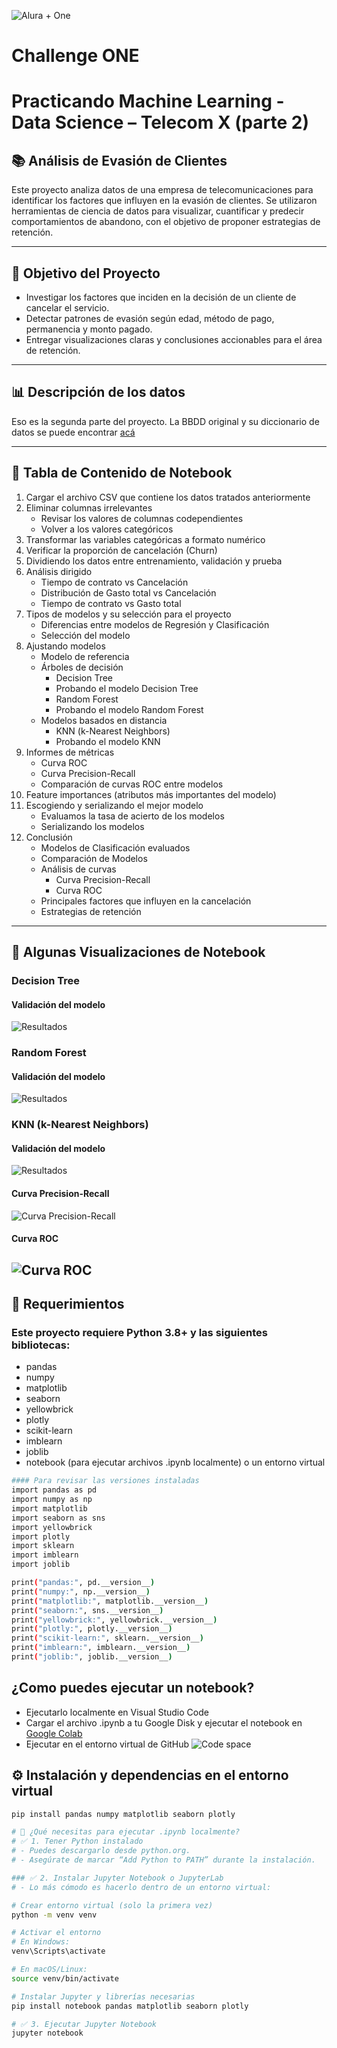 ![Alura + One](./img/aluraOne.png)

# Challenge ONE
# Practicando Machine Learning - Data Science – Telecom X (parte 2)

## 📚 Análisis de Evasión de Clientes

Este proyecto analiza datos de una empresa de telecomunicaciones para identificar los factores que influyen en la evasión de clientes. Se utilizaron herramientas de ciencia de datos para visualizar, cuantificar y predecir comportamientos de abandono, con el objetivo de proponer estrategias de retención.

---

## 🧠 Objetivo del Proyecto

- Investigar los factores que inciden en la decisión de un cliente de cancelar el servicio.
- Detectar patrones de evasión según edad, método de pago, permanencia y monto pagado.
- Entregar visualizaciones claras y conclusiones accionables para el área de retención.

---

## 📊 Descripción de los datos

Eso es la segunda parte del proyecto. La BBDD original y su diccionario de datos se puede encontrar [acá](https://github.com/sunnyday2/challenge2_data_science_TelecomX)

---

## 📑 Tabla de Contenido de Notebook

1. Cargar el archivo CSV que contiene los datos tratados anteriormente 
2. Eliminar columnas irrelevantes 
   - Revisar los valores de columnas codependientes 
   - Volver a los valores categóricos  
3. Transformar las variables categóricas a formato numérico 
4. Verificar la proporción de cancelación (Churn)  
5. Dividiendo los datos entre entrenamiento, validación y prueba  
6. Análisis dirigido 
   - Tiempo de contrato vs Cancelación 
   - Distribución de Gasto total vs Cancelación 
   - Tiempo de contrato vs Gasto total 
7. Tipos de modelos y su selección para el proyecto
   - Diferencias entre modelos de Regresión y Clasificación
   - Selección del modelo
8. Ajustando modelos
   - Modelo de referencia 
   - Árboles de decisión
     - Decision Tree 
     - Probando el modelo Decision Tree 
     - Random Forest 
     - Probando el modelo Random Forest 
   - Modelos basados en distancia
     - KNN (k-Nearest Neighbors)
     - Probando el modelo KNN
9. Informes de métricas
    - Curva ROC
    - Curva Precision-Recall
    - Comparación de curvas ROC entre modelos 
11. Feature importances (atributos más importantes del modelo)
12. Escogiendo y serializando el mejor modelo
    - Evaluamos la tasa de acierto de los modelos
    - Serializando los modelos
13. Conclusión
    - Modelos de Clasificación evaluados
    - Comparación de Modelos
    - Análisis de curvas
      - Curva Precision-Recall
      - Curva ROC
    - Principales factores que influyen en la cancelación
    - Estrategias de retención 

---

## 📸 Algunas Visualizaciones de Notebook

### Decision Tree

#### Validación del modelo
![Resultados](./img/dt.png)

### Random Forest

#### Validación del modelo
![Resultados](./img/rf.png)

### KNN (k-Nearest Neighbors)

#### Validación del modelo
![Resultados](./img/knn.png)

#### Curva Precision-Recall
![Curva Precision-Recall](./img/fig1.png)

#### Curva ROC
![Curva ROC](./img/fig2.png)
---

## 📝 Requerimientos

### Este proyecto requiere Python 3.8+ y las siguientes bibliotecas:

- pandas
- numpy
- matplotlib
- seaborn
- yellowbrick
- plotly
- scikit-learn
- imblearn
- joblib
- notebook (para ejecutar archivos .ipynb localmente) o un entorno virtual

```bash
#### Para revisar las versiones instaladas
import pandas as pd
import numpy as np
import matplotlib
import seaborn as sns
import yellowbrick
import plotly
import sklearn
import imblearn
import joblib

print("pandas:", pd.__version__)
print("numpy:", np.__version__)
print("matplotlib:", matplotlib.__version__)
print("seaborn:", sns.__version__)
print("yellowbrick:", yellowbrick.__version__)
print("plotly:", plotly.__version__)
print("scikit-learn:", sklearn.__version__)
print("imblearn:", imblearn.__version__)
print("joblib:", joblib.__version__)
```
  
## ¿Como puedes ejecutar un notebook?

- Ejecutarlo localmente en Visual Studio Code
- Cargar el archivo .ipynb a tu Google Disk y ejecutar el notebook en [Google Colab](https://colab.research.google.com)
- Ejecutar en el entorno virtual de GitHub ![Code space](./img/fig3.png)

## ⚙️ Instalación y dependencias en el entorno virtual

```bash
pip install pandas numpy matplotlib seaborn plotly

# 🧰 ¿Qué necesitas para ejecutar .ipynb localmente?
# ✅ 1. Tener Python instalado
# - Puedes descargarlo desde python.org.
# - Asegúrate de marcar “Add Python to PATH” durante la instalación.

### ✅ 2. Instalar Jupyter Notebook o JupyterLab
# - Lo más cómodo es hacerlo dentro de un entorno virtual:

# Crear entorno virtual (solo la primera vez)
python -m venv venv

# Activar el entorno
# En Windows:
venv\Scripts\activate

# En macOS/Linux:
source venv/bin/activate

# Instalar Jupyter y librerías necesarias
pip install notebook pandas matplotlib seaborn plotly

# ✅ 3. Ejecutar Jupyter Notebook
jupyter notebook
```
